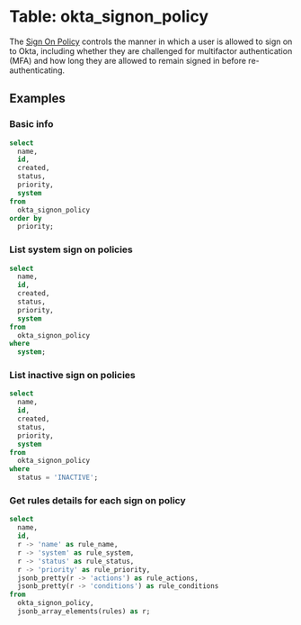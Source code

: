 # Table: okta_signon_policy

The [Sign On Policy](https://developer.okta.com/docs/reference/api/policy/#okta-sign-on-policy) controls the manner in which a user is allowed to sign on to Okta, including whether they are challenged for multifactor authentication (MFA) and how long they are allowed to remain signed in before re-authenticating.

## Examples

### Basic info

```sql
select
  name,
  id,
  created,
  status,
  priority,
  system
from
  okta_signon_policy
order by
  priority;
```

### List system sign on policies

```sql
select
  name,
  id,
  created,
  status,
  priority,
  system
from
  okta_signon_policy
where
  system;
```

### List inactive sign on policies

```sql
select
  name,
  id,
  created,
  status,
  priority,
  system
from
  okta_signon_policy
where
  status = 'INACTIVE';
```

### Get rules details for each sign on policy

```sql
select
  name,
  id,
  r -> 'name' as rule_name,
  r -> 'system' as rule_system,
  r -> 'status' as rule_status,
  r -> 'priority' as rule_priority,
  jsonb_pretty(r -> 'actions') as rule_actions,
  jsonb_pretty(r -> 'conditions') as rule_conditions
from
  okta_signon_policy,
  jsonb_array_elements(rules) as r;
```
